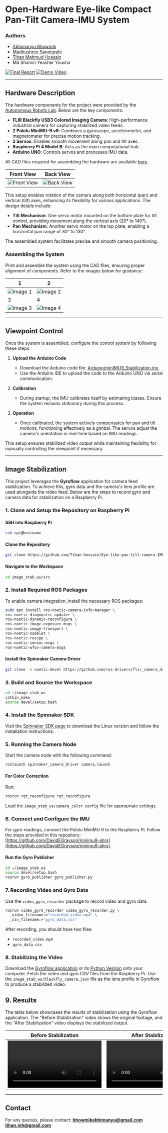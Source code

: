 # Open-Hardware Eye-like Compact Pan-Tilt Camera-IMU System

### Authors
- [Abhimanyu Bhowmik](https://github.com/abhimanyubhowmik)
- [Madhushree Sannigrahi](https://github.com/Madhushree2000)
- [Tihan Mahmud Hossain](https://github.com/Tihan-hossain)
- Md Shamin Yeasher Yousha

[![Final Report](https://img.shields.io/badge/Final-Report-brightgreen)](https://github.com/Tihan-hossain/Eye-like-pan-tilt-camera-IMU-system/blob/main/Aerial_Robotics_Report.pdf)
[![Demo Video](https://img.shields.io/badge/Demo-Video-yellow)](https://youtu.be/00TYHoU0B4w)

---

## Hardware Description

The hardware components for the project were provided by the [Autonomous Robots Lab](https://www.autonomousrobotslab.com/). Below are the key components:

- **FLIR Blackfly USB3 Colored Imaging Camera**: High-performance industrial camera for capturing stabilized video feeds.
- **2 Pololu MinIMU-9 v6**: Combines a gyroscope, accelerometer, and magnetometer for precise motion tracking.
- **2 Servos**: Enables smooth movement along pan and tilt axes.
- **Raspberry Pi 4 Model B**: Acts as the main computational hub.
- **Arduino UNO**: Controls servos and processes IMU data.

All CAD files required for assembling the hardware are available [here](https://github.com/Tihan-hossain/Eye-like-pan-tilt-camera-IMU-system/tree/main/CAD_Files).

| **Front View**                                                                                   | **Back View**                                                                                   |
|------------------------------------------------------------------------------------------------------------|-----------------------------------------------------------------------------------------------------------|
| ![Front View](https://github.com/Tihan-hossain/Eye-like-pan-tilt-camera-IMU-system/raw/main/Images/Front.jpeg) | ![Back View](https://github.com/Tihan-hossain/Eye-like-pan-tilt-camera-IMU-system/raw/main/Images/Back.jpeg) |

This setup enables rotation of the camera along both horizontal (pan) and vertical (tilt) axes, enhancing its flexibility for various applications. The design details include:

- **Tilt Mechanism**: One servo motor mounted on the bottom plate for tilt control, providing movement along the vertical axis (20° to 140°).
- **Pan Mechanism**: Another servo motor on the top plate, enabling a horizontal pan range of 30° to 130°.

The assembled system facilitates precise and smooth camera positioning.

### Assembling the System

Print and assemble the system using the CAD files, ensuring proper alignment of components. Refer to the images below for guidance:

| 1                                                                                       | 2                                                                                       |
|------------------------------------------------------------------------------------------------------------|-----------------------------------------------------------------------------------------------------------|
| ![Image 1](https://github.com/Tihan-hossain/Eye-like-pan-tilt-camera-IMU-system/raw/main/Images/1.jpeg)   | ![Image 2](https://github.com/Tihan-hossain/Eye-like-pan-tilt-camera-IMU-system/raw/main/Images/2.jpeg)   |
| 3                                                                                   | 4                                                                                      |
| ![Image 3](https://github.com/Tihan-hossain/Eye-like-pan-tilt-camera-IMU-system/raw/main/Images/3.jpeg)   | ![Image 4](https://github.com/Tihan-hossain/Eye-like-pan-tilt-camera-IMU-system/raw/main/Images/4.jpeg)   |

---

## Viewpoint Control

Once the system is assembled, configure the control system by following these steps:

1. **Upload the Arduino Code**
   - Download the Arduino code file: [Arduino/minIMU9_Stabilization.ino](https://github.com/Tihan-hossain/Eye-like-pan-tilt-camera-IMU-system/blob/main/Arduino/minIMU9_Stabilization.ino).
   - Use the Arduino IDE to upload the code to the Arduino UNO via serial communication.

2. **Calibration**
   - During startup, the IMU calibrates itself by estimating biases. Ensure the system remains stationary during this process.

3. **Operation**
   - Once calibrated, the system actively compensates for pan and tilt motions, functioning effectively as a gimbal. The servos adjust the camera's orientation in real-time based on IMU readings.

This setup ensures stabilized video output while maintaining flexibility for manually controlling the viewpoint if necessary.

---

## Image Stabilization
This project leverages the **Gyroflow** application for camera feed stabilization. To achieve this, gyro data and the camera's lens profile are used alongside the video feed. Below are the steps to record gyro and camera data for stabilization on a Raspberry Pi.

### 1. Clone and Setup the Repository on Raspberry Pi

#### SSH into Raspberry Pi
```bash
ssh rpi@hostname
```

#### Clone the Repository
```bash
git clone https://github.com/Tihan-hossain/Eye-like-pan-tilt-camera-IMU-system.git
```

#### Navigate to the Workspace
```bash
cd image_stab_ws/src
```

### 2. Install Required ROS Packages
To enable camera integration, install the necessary ROS packages:

```bash
sudo apt install ros-noetic-camera-info-manager \
ros-noetic-diagnostic-updater \
ros-noetic-dynamic-reconfigure \
ros-noetic-image-exposure-msgs \
ros-noetic-image-transport \
ros-noetic-nodelet \
ros-noetic-roscpp \
ros-noetic-sensor-msgs \
ros-noetic-wfov-camera-msgs
```

#### Install the Spinnaker Camera Driver
```bash
git clone -b noetic-devel https://github.com/ros-drivers/flir_camera_driver.git
```

### 3. Build and Source the Workspace
```bash
cd ~/image_stab_ws
catkin_make
source devel/setup.bash
```

### 4. Install the Spinnaker SDK
Visit the [Spinnaker SDK page](https://www.teledynevisionsolutions.com/products/spinnaker-sdk/) to download the Linux version and follow the installation instructions.

### 5. Running the Camera Node
Start the camera node with the following command:
```bash
roslaunch spinnaker_camera_driver camera.launch
```

#### For Color Correction
Run:
```bash
rosrun rqt_reconfigure rqt_reconfigure
```

Load the `image_stab_ws/camera_color.config` file for appropriate settings.

### 6. Connect and Configure the IMU
For gyro readings, connect the Pololu MinIMU 9 to the Raspberry Pi. Follow the steps provided in this repository: [https://github.com/DavidEGrayson/minimu9-ahrs](https://github.com/DavidEGrayson/minimu9-ahrs).

#### Run the Gyro Publisher
```bash
cd ~/image_stab_ws
source devel/setup.bash
rosrun gyro_publisher gyro_publisher.py
```

### 7. Recording Video and Gyro Data
Use the `video_gyro_recorder` package to record video and gyro data:
```bash
rosrun video_gyro_recorder video_gyro_recorder.py \
  _video_filename:="recorded_video.mp4" \
  _csv_filename:="gyro_data.csv"
```

After recording, you should have two files:
- `recorded_video.mp4`
- `gyro_data.csv`

### 8. Stabilizing the Video
Download the [Gyroflow application](https://github.com/gyroflow/) or its [Python Vesrion](https://github.com/gyroflow/gyroflow-python) onto your computer. Fetch the video and gyro CSV files from the Raspberry Pi. Use the `image_stab_ws/blackfly_camera.json` file as the lens profile in Gyroflow to produce a stabilized video.

## 9. Results
The table below showcases the results of stabilization using the Gyroflow application. The "Before Stabilization" video shows the original footage, and the "After Stabilization" video displays the stabilized output.

| **Before Stabilization**                                                                                   | **After Stabilization**                                                                                   |
|------------------------------------------------------------------------------------------------------------|-----------------------------------------------------------------------------------------------------------|
| <video src=https://github.com/user-attachments/assets/a3851215-90d3-401a-a828-21f44ca3c404/> | <video src=https://github.com/user-attachments/assets/4715f8c0-b036-4d0f-9292-d359e889599b/> |


---

## Contact
For any queries, please contact:
[<b>bhowmikabhimanyu@gmail.com</b>](mailto:bhowmikabhimanyu@gmail.com)
[<b>tihan.mh@gmail.com</b>](mailto:tihan.mh@gmail.com)
